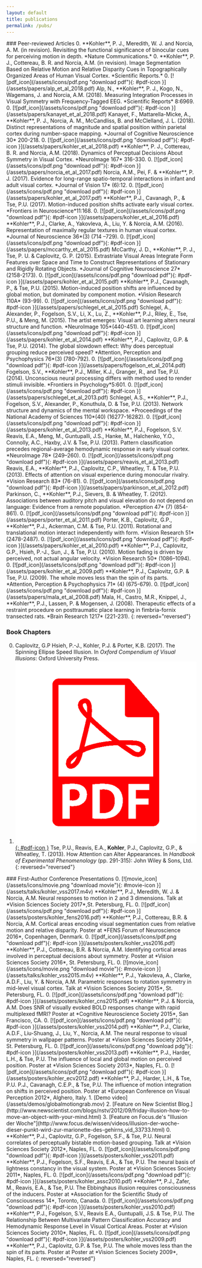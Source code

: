```yaml
---
layout: default
title: publications
permalink: /pubs/
---
```

<div class="row">
<div class="column">
### Peer-reviewed Articles
0. **Kohler**, P. J., Meredith, W. J. and Norcia, A. M. (in revision). Revisiting the functional significance of binocular cues for perceiving motion in depth. *Nature Communications.*
0. **Kohler**, P. J., Cottereau, B. R. and Norcia, A.M. (in revision). Image Segmentation Based on Relative Motion and Relative Disparity Cues in Topographically Organized Areas of Human Visual Cortex. *Scientific Reports.*
0. [![pdf_icon](/assets/icons/pdf.png "download pdf"){: #pdf-icon }](/assets/papers/alp_et_al_2018.pdf) 
	Alp, N., **Kohler**, P. J., Kogo, N., Wagemans, J. and Norcia, A.M. (2018). Measuring Integration Processes in Visual Symmetry with Frequency-Tagged EEG. *Scientific Reports* 8:6969. 
0. [![pdf_icon](/assets/icons/pdf.png "download pdf"){: #pdf-icon }](/assets/papers/kanayet_et_al_2018.pdf) 
	Kanayet, F., Mattarella-Micke, A., **Kohler**, P. J., Norcia, A. M., McCandliss, B. and  McClelland, J. L. (2018). Distinct representations of magnitude and spatial position within parietal cortex during number-space mapping. *Journal of Cognitive Neuroscience 30* 200-218.
0. [![pdf_icon](/assets/icons/pdf.png "download pdf"){: #pdf-icon }](/assets/papers/kohler_et_al_2018.pdf) 
	**Kohler**, P. J., Cottereau, B. R. and Norcia, A.M. (2018). Dynamics of Perceptual Decisions About Symmetry in Visual Cortex. *NeuroImage 167* 316-330.
0. [![pdf_icon](/assets/icons/pdf.png "download pdf"){: #pdf-icon }](/assets/papers/norcia_et_al_2017.pdf) 
	Norcia, A.M., Pei, F. & **Kohler**, P. J. (2017). Evidence for long-range spatio-temporal interactions in infant and adult visual cortex. *Journal of Vision 17* (6):12.
0. [![pdf_icon](/assets/icons/pdf.png "download pdf"){: #pdf-icon }](/assets/papers/kohler_et_al_2017.pdf) 
	**Kohler**, P.J., Cavanagh, P., &amp; Tse, P.U. (2017). Motion-induced position shifts activate early visual cortex. *Frontiers in Neuroscience*11:168.
0. [![pdf_icon](/assets/icons/pdf.png "download pdf"){: #pdf-icon }](/assets/papers/kohler_et_al_2016.pdf)
	**Kohler**, P.J., Clarke, A., Yakovleva, A., Liu, Y. & Norcia, A.M. (2016). Representation of maximally regular textures in human visual cortex. *Journal of Neuroscience 36*(3) (714 –729).
0. [![pdf_icon](/assets/icons/pdf.png "download pdf"){: #pdf-icon }](/assets/papers/mccarthy_et_al_2015.pdf)
	McCarthy, J. D., **Kohler**, P. J., Tse, P. U. & Caplovitz, G. P. (2015). Extrastriate Visual Areas Integrate Form Features over Space and Time to Construct Representations of Stationary and Rigidly Rotating Objects. *Journal of Cognitive Neuroscience 27*(2158-2173).
0. [![pdf_icon](/assets/icons/pdf.png "download pdf"){: #pdf-icon }](/assets/papers/kohler_et_al_2015.pdf)
	**Kohler**, P.J., Cavanagh, P., &amp; Tse, P.U. (2015). Motion-induced position shifts are influenced by global motion, but dominated by component motion. *Vision Research 110A* (93-99).
0. [![pdf_icon](/assets/icons/pdf.png "download pdf"){: #pdf-icon }](/assets/papers/schlegel_et_al_2015.pdf)
	Schlegel, A., Alexander, P., Fogelson, S.V., Li, X., Lu, Z., **Kohler**, P.J., Riley, E., Tse, P.U., &amp; Meng, M. (2015). The artist emerges: Visual art learning alters neural structure and function. *NeuroImage 105*(440-451).
0. [![pdf_icon](/assets/icons/pdf.png "download pdf"){: #pdf-icon }](/assets/papers/kohler_et_al_2014.pdf)
	**Kohler**, P.J., Caplovitz, G.P. &amp; Tse, P.U. (2014). The global slowdown effect: Why does perceptual grouping reduce perceived speed? *Attention, Perception and Psychophysics 76*(3) (780-792).
0. [![pdf_icon](/assets/icons/pdf.png "download pdf"){: #pdf-icon }](/assets/papers/fogelson_et_al_2014.pdf)
	Fogelson, S.V., **Kohler**, P.J., Miller, K.J., Granger, R., and Tse, P.U. (2014). Unconscious neural processing differs with method used to render stimuli invisible. *Frontiers in Psychology*5:601.
0. [![pdf_icon](/assets/icons/pdf.png "download pdf"){: #pdf-icon }](/assets/papers/schlegel_et_al_2013.pdf)
	Schlegel, A.S., **Kohler**, P.J., Fogelson, S.V., Alexander, P., Konuthula, D. &amp; Tse, P.U. (2013). Network structure and dynamics of the mental workspace. *Proceedings of the National Academy of Sciences 110*(40) (16277-16282).
0. [![pdf_icon](/assets/icons/pdf.png "download pdf"){: #pdf-icon }](/assets/papers/kohler_et_al_2013.pdf)
	**Kohler**, P.J., Fogelson, S.V. Reavis, E.A., Meng, M., Guntupalli, J.S., Hanke, M., Halchenko, Y.O., Connolly, A.C., Haxby, J.V. &amp; Tse, P.U. (2013). Pattern classification precedes regional-average hemodynamic response in early visual cortex. *NeuroImage 78* (249–260).
0. [![pdf_icon](/assets/icons/pdf.png "download pdf"){: #pdf-icon }](/assets/papers/reavis_et_al_2013.pdf)
	Reavis, E.A., **Kohler**, P.J., Caplovitz, C.P., Wheatley, T. &amp; Tse, P.U. (2013). Effects of attention on visual experience during monocular rivalry. *Vision Research 83* (76-81).
0. [![pdf_icon](/assets/icons/pdf.png "download pdf"){: #pdf-icon }](/assets/papers/parkinson_et_al_2012.pdf)
	Parkinson, C., **Kohler**, P.J., Sievers, B. &amp; Wheatley, T. (2012). Associations between auditory pitch and visual elevation do not depend on language: Evidence from a remote population. *Perception 47* (7) (854-861).
0. [![pdf_icon](/assets/icons/pdf.png "download pdf"){: #pdf-icon }](/assets/papers/porter_et_al_2011.pdf)
	Porter, K.B., Caplovitz, G.P., **Kohler**, P.J., Ackerman, C.M. &amp; Tse, P.U. (2011). Rotational and translational motion interact independently with form. *Vision Research 51* (2478-2487).
0. [![pdf_icon](/assets/icons/pdf.png "download pdf"){: #pdf-icon }](/assets/papers/kohler_et_al_2010.pdf)
	**Kohler**, P.J., Caplovitz, G.P., Hsieh, P.-J., Sun, J., &amp; Tse, P.U. (2010). Motion fading is driven by perceived, not actual angular velocity. *Vision Research 50* (1086–1094).
0. [![pdf_icon](/assets/icons/pdf.png "download pdf"){: #pdf-icon }](/assets/papers/kohler_et_al_2009.pdf)
	**Kohler**, P.J., Caplovitz, G.P. &amp; Tse, P.U. (2009). The whole moves less than the spin of its parts. *Attention, Perception &amp; Psychophysics 71* (4) (675-679).
0. [![pdf_icon](/assets/icons/pdf.png "download pdf"){: #pdf-icon }](/assets/papers/mala_et_al_2008.pdf)
	Mala, H., Castro, M.R., Knippel, J., **Kohler**, P.J., Lassen, P. &amp; Mogensen, J. (2008). Therapeutic effects of a restraint procedure on posttraumatic place learning in fimbria-fornix transected rats. *Brain Research 1217* (221-231).
{: reversed="reversed"}

### Book Chapters	
0. Caplovitz, G.P Hsieh, P.-J., Kohler, P.J. &amp; Porter, K.B. (2017). The Spinning Ellipse Speed Illusion. In *Oxford Compendium of Visual Illusions*: Oxford University Press.
0. [![pdf_icon](/assets/icons/pdf.png "download pdf"){: #pdf-icon }](/assets/papers/tse_et_al_2013.pdf)
	Tse, P.U., Reavis, E.A., **Kohler**, P.J., Caplovitz, G.P., &amp; Wheatley, T. (2013). How Attention can Alter Appearances. In *Handbook of Experimental Phenomenology* (pp. 291-315): John Wiley & Sons, Ltd.
{: reversed="reversed"}
</div>
<div class="column">
### First-Author Conference Presentations
0. [![movie_icon](/assets/icons/movie.png "download movie"){: #movie-icon }](/assets/talks/kohler_vss2017.m4v)
	**Kohler**, P.J., Meredith, W. J. & Norcia, A.M. Neural responses to motion in 2 and 3 dimensions. Talk at *Vision Sciences Society 2017*,St. Petersburg, FL.
0. [![pdf_icon](/assets/icons/pdf.png "download pdf"){: #pdf-icon }](/assets/posters/kohler_fens2016.pdf)
 	**Kohler**, P.J., Cottereau, B.R. & Norcia, A.M. Cortical areas encoding visual segmentation cues from relative motion and relative disparity. Poster at *FENS Forum of Neuroscience 2016*, Copenhagen, Denmark.
 0. [![pdf_icon](/assets/icons/pdf.png "download pdf"){: #pdf-icon }](/assets/posters/kohler_vss2016.pdf)
 	**Kohler**, P.J., Cottereau, B.R. & Norcia, A.M. Identifying cortical areas involved in perceptual decisions about symmetry. Poster at *Vision Sciences Society 2016*, St. Petersburg, FL.
 0. [![movie_icon](/assets/icons/movie.png "download movie"){: #movie-icon }](/assets/talks/kohler_vss2015.m4v)
 	**Kohler**, P.J., Yakovleva, A., Clarke, A.D.F., Liu, Y. & Norcia, A.M. Parametric responses to rotation symmetry in mid-level visual cortex. Talk at *Vision Sciences Society 2015*, St. Petersburg, FL.
 0. [![pdf_icon](/assets/icons/pdf.png "download pdf"){: #pdf-icon }](/assets/posters/kohler_cns2015.pdf)
 	**Kohler**, P.J. & Norcia, A.M. Does SNR of visually evoked BOLD responses change with rapid multiplexed fMRI? Poster at *Cognitive Neuroscience Society 2015*, San Francisco, CA.
 0. [![pdf_icon](/assets/icons/pdf.png "download pdf"){: #pdf-icon }](/assets/posters/kohler_vss2014.pdf)
 	**Kohler**, P.J., Clarke, A.D.F., Liu-Shuang, J., Liu, Y., Norcia, A.M. The neural response to visual symmetry in wallpaper patterns. Poster at *Vision Sciences Society 2014*, St. Petersburg, FL.
0. [![pdf_icon](/assets/icons/pdf.png "download pdg"){: #pdf-icon }](/assets/posters/kohler_vss2013.pdf)
 	**Kohler**, P.J., Harder, L.H., & Tse, P.U. The influence of local and global motion on perceived position. Poster at *Vision Sciences Society 2013*, Naples, FL.
0. [![pdf_icon](/assets/icons/pdf.png "download pdf"){: #pdf-icon }](/assets/posters/kohler_ecv2012.pdf)
 	**Kohler**, P.J., Harder, L.H., & Tse, P.U. P.J., Cavanagh, C.E.P., & Tse, P.U. The influence of motion integration on shifts in perceived position. Poster at *European Conference on Visual Perception 2012*, Alghero, Italy. 1. [Demo video](/assets/demos/globalmotiongrab.mov) 2. [Feature on New Scientist Blog.](http://www.newscientist.com/blogs/nstv/2012/09/friday-illusion-how-to-move-an-object-with-your-mind.html) 3. [Feature on Focus.de's "Illusion der Woche"](http://www.focus.de/wissen/videos/illusion-der-woche-dieser-punkt-wird-zur-marionette-des-gehirns_vid_33733.html)
0. **Kohler**, P.J., Caplovitz, G.P., Fogelson, S.F., & Tse, P.U. Neural correlates of perceptually bistable motion-based grouping. Talk at *Vision Sciences Society 2012*, Naples, FL.
0. [![pdf_icon](/assets/icons/pdf.png "download pdf"){: #pdf-icon }](/assets/posters/kohler_vss2011.pdf)
 	**Kohler**, P.J., Fogelson, S.F., Reavis, E.A., & Tse, P.U. The neural basis of lightness constancy in the visual system. Poster at *Vision Sciences Society 2011*, Naples, FL.
0. [![pdf_icon](/assets/icons/pdf.png "download pdf"){: #pdf-icon }](/assets/posters/kohler_assc2010.pdf)
 	**Kohler**, P.J., Zafer, M., Reavis, E.A., & Tse, P.U. The Ebbinghaus illusion requires consciousness of the inducers. Poster at *Association for the Scientific Study of Consciousness 14*, Toronto, Canada.
0. [![pdf_icon](/assets/icons/pdf.png "download pdf"){: #pdf-icon }](/assets/posters/kohler_vss2010.pdf)
	**Kohler**, P.J., Fogelson, S.V., Reavis E.A., Guntupalli, J.S. & Tse, P.U. The Relationship Between Multivariate Pattern Classification Accuracy and Hemodynamic Response Level in Visual Cortical Areas. Poster at *Vision Sciences Society 2010*, Naples, FL.
0. [![pdf_icon](/assets/icons/pdf.png "download pdf"){: #pdf-icon }](/assets/posters/kohler_vss2009.pdf)
	**Kohler**, P.J., Caplovitz, G.P. & Tse, P.U. The whole moves less than the spin of its parts. Poster at Poster at *Vision Sciences Society 2009*, Naples, FL.
{: reversed="reversed"}
</div>
</div>